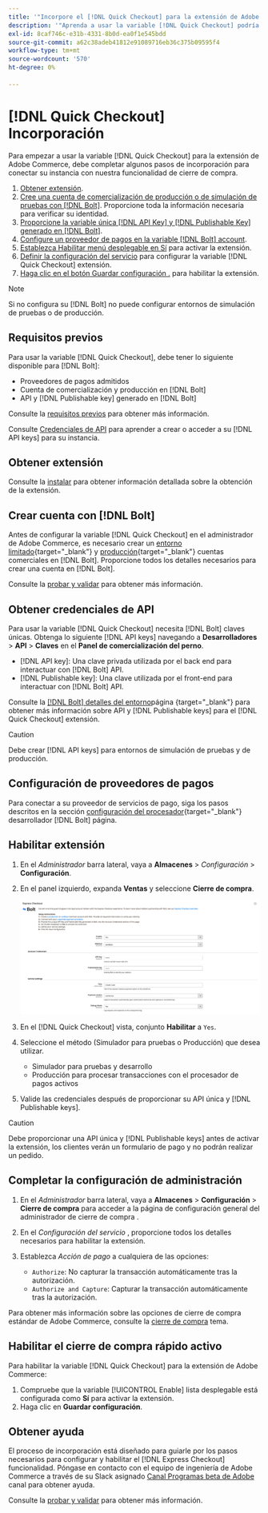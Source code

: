 ```yaml
---
title: '"Incorpore el [!DNL Quick Checkout] para la extensión de Adobe Commerce"'
description: '"Aprenda a usar la variable [!DNL Quick Checkout] podría beneficiar a su instancia de Adobe Commerce y cómo incorporar y configurar correctamente la extensión."'
exl-id: 8caf746c-e31b-4331-8b0d-ea0f1e545bdd
source-git-commit: a62c38adeb41812e91089716eb36c375b09595f4
workflow-type: tm+mt
source-wordcount: '570'
ht-degree: 0%

---
```


# [!DNL Quick Checkout] Incorporación

Para empezar a usar la variable [!DNL Quick Checkout] para la extensión de Adobe Commerce, debe completar algunos pasos de incorporación para conectar su instancia con nuestra funcionalidad de cierre de compra.

1. [Obtener extensión](#get-extension).
1. [Cree una cuenta de comercialización de producción o de simulación de pruebas con [!DNL Bolt]](#create-account-with-bolt). Proporcione toda la información necesaria para verificar su identidad.
1. [Proporcione la variable única [!DNL API Key] y [!DNL Publishable Key] generado en [!DNL Bolt]](#obtain-api-credentials).
1. [Configure un proveedor de pagos en la variable [!DNL Bolt] account](#configure-payment-providers).
1. [Establezca Habilitar menú desplegable en Sí](#enable-extension) para activar la extensión.
1. [Definir la configuración del servicio](#complete-admin-configuration) para configurar la variable [!DNL Quick Checkout] extensión.
1. [Haga clic en el botón Guardar configuración .](#enable-live-quick-checkout) para habilitar la extensión.

>[!NOTE]
>
> Si no configura su [!DNL Bolt] no puede configurar entornos de simulación de pruebas o de producción.

## Requisitos previos

Para usar la variable [!DNL Quick Checkout], debe tener lo siguiente disponible para [!DNL Bolt]:

- Proveedores de pagos admitidos
- Cuenta de comercialización y producción en [!DNL Bolt]
- API y [!DNL Publishable key] generado en [!DNL Bolt]

Consulte la [requisitos previos](../quick-checkout/prerequisites.md) para obtener más información.

Consulte [Credenciales de API](#obtain-api-credentials) para aprender a crear o acceder a su [!DNL API keys] para su instancia.

## Obtener extensión

Consulte la [instalar](../quick-checkout/install.md) para obtener información detallada sobre la obtención de la extensión.

## Crear cuenta con [!DNL Bolt]

Antes de configurar la variable [!DNL Quick Checkout] en el administrador de Adobe Commerce, es necesario crear un [entorno limitado](https://merchant-sandbox.bolt.com/register){target=&quot;_blank&quot;} y [producción](https://merchant.bolt.com/register){target=&quot;_blank&quot;} cuentas comerciales en [!DNL Bolt]. Proporcione todos los detalles necesarios para crear una cuenta en [!DNL Bolt].

Consulte la [probar y validar](../quick-checkout/testing.md) para obtener más información.

## Obtener credenciales de API

Para usar la variable [!DNL Quick Checkout] necesita [!DNL Bolt] claves únicas. Obtenga lo siguiente [!DNL API keys] navegando a **Desarrolladores** > **API** > **Claves** en el **Panel de comercialización del perno**.

- [!DNL API key]: Una clave privada utilizada por el back end para interactuar con [!DNL Bolt] API.
- [!DNL Publishable key]: Una clave utilizada por el front-end para interactuar con [!DNL Bolt] API.

Consulte la [[!DNL Bolt] detalles del entorno](https://help.bolt.com/developers/references/environment-details/#about-keys)página {target=&quot;_blank&quot;} para obtener más información sobre API y [!DNL Publishable keys] para el [!DNL Quick Checkout] extensión.

>[!CAUTION]
>
> Debe crear [!DNL API keys] para entornos de simulación de pruebas y de producción.

## Configuración de proveedores de pagos

Para conectar a su proveedor de servicios de pago, siga los pasos descritos en la sección [configuración del procesador](https://help.bolt.com/integrations/adobe-express-checkout/set-up/){target=&quot;_blank&quot;} desarrollador [!DNL Bolt] página.

## Habilitar extensión

1. En el _Administrador_ barra lateral, vaya a **Almacenes** > _Configuración_ > **Configuración**.
1. En el panel izquierdo, expanda **Ventas** y seleccione **Cierre de compra**.

   ![Cierre rápido](assets/admin-view.png)

1. En el [!DNL Quick Checkout] vista, conjunto **Habilitar** a `Yes`.
1. Seleccione el método (Simulador para pruebas o Producción) que desea utilizar.

   - Simulador para pruebas y desarrollo
   - Producción para procesar transacciones con el procesador de pagos activos

1. Valide las credenciales después de proporcionar su API única y [!DNL Publishable keys].

>[!CAUTION]
>
> Debe proporcionar una API única y [!DNL Publishable keys] antes de activar la extensión, los clientes verán un formulario de pago y no podrán realizar un pedido.

## Completar la configuración de administración

1. En el _Administrador_ barra lateral, vaya a **Almacenes** > **Configuración** > **Cierre de compra** para acceder a la página de configuración general del administrador de cierre de compra .
1. En el _Configuración del servicio_ , proporcione todos los detalles necesarios para habilitar la extensión.
1. Establezca _Acción de pago_ a cualquiera de las opciones:

   - `Authorize`: No capturar la transacción automáticamente tras la autorización.
   - `Authorize and Capture`: Capturar la transacción automáticamente tras la autorización.

Para obtener más información sobre las opciones de cierre de compra estándar de Adobe Commerce, consulte la [cierre de compra](https://docs.magento.com/user-guide/configuration/sales/checkout.html) tema.

## Habilitar el cierre de compra rápido activo

Para habilitar la variable [!DNL Quick Checkout] para la extensión de Adobe Commerce:

1. Compruebe que la variable [!UICONTROL Enable] lista desplegable está configurada como **Sí** para activar la extensión.
1. Haga clic en **Guardar configuración**.

## Obtener ayuda

El proceso de incorporación está diseñado para guiarle por los pasos necesarios para configurar y habilitar el [!DNL Express Checkout] funcionalidad. Póngase en contacto con el equipo de ingeniería de Adobe Commerce a través de su Slack asignado [Canal Programas beta de Adobe](http://adobe-beta-programs.slack.com/) canal para obtener ayuda.

Consulte la [probar y validar](../quick-checkout/testing.md) para obtener más información.
